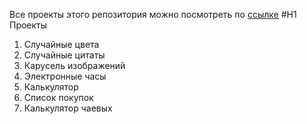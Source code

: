 Все проекты этого репозитория можно посмотреть по [ссылке](https://davidfox15.github.io/JSProjects/index.html)
#H1 Проекты
1. Случайные цвета
2. Случайные цитаты
3. Карусель изображений
4. Электронные часы
5. Калькулятор
6. Список покупок
7. Калькулятор чаевых